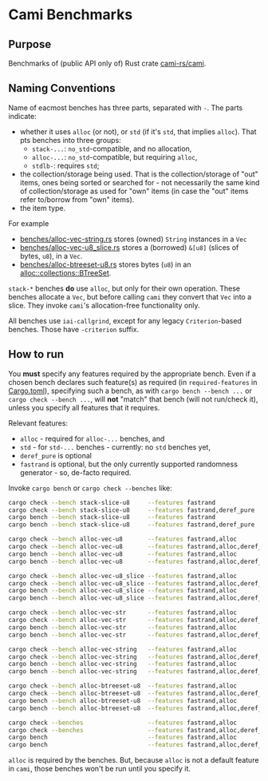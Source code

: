 # Cami Benchmarks

## Purpose

Benchmarks of (public API only of) Rust crate [cami-rs/cami](https://github.com/cami-rs/cami).

## Naming Conventions

Name of eacmost benches has three parts, separated with `-`. The parts indicate:
- whether it uses `alloc` (or not), or `std` (if it's `std`, that implies `alloc`). That pts benches into three groups:
  - `stack-...`: `no_std`-compatible, and no allocation,
  - `alloc-...`: `no_std`-compatible, but requiring `alloc`,
  - `stdlb-`: requires `std`;
- the collection/storage being used. That is the collection/storage of "out" items, ones being
sorted or searched for - not necessarily the same kind of collection/storage as used for "own" items
(in case the "out" items refer to/borrow from "own" items).
- the item type.

For example
- [benches/alloc-vec-string.rs](benches/alloc-vec-string.rs) stores (owned) `String` instances in a `Vec`
- [benches/alloc-vec-u8_slice.rs](benches/alloc-vec-u8_slice.rs) stores a (borrowed) `&[u8]` (slices of bytes,
  `u8`), in a `Vec`.
- [benches/alloc-btreeset-u8.rs](alloc-btreeset-u8.rs) stores bytes (`u8`) in an
  [alloc::collections::BTreeSet](https://doc.rust-lang.org/nightly/alloc/collections/btree_set/struct.BTreeSet.html).

`stack-*` benches **do** use `alloc`, but only for their own operation. These benches allocate a
`Vec`, but before calling `cami` they convert that `Vec` into a slice. They invoke `cami`'s
allocation-free functionality only.

All benches use `iai-callgrind`, except for any legacy `Criterion`-based benches. Those have
`-criterion` suffix.

## How to run

You **must** specify any features required by the appropriate bench. Even if a chosen bench declares
such feature(s) as required (in `required-features` in [Cargo.toml](Cargo.toml)), specifying such a
bench, as with `cargo bench --bench ...` or `cargo check --bench ...`, will **not** "match" that
bench (will not run/check it), unless you specify all features that it requires.

Relevant features:

- `alloc` - required for `alloc-...` benches, and
- `std` - for `std-...` benches - currently: no `std` benches yet,
- `deref_pure` is optional
- `fastrand` is optional, but the only currently supported randomness generator - so, de-facto
  required. 

Invoke `cargo bench` or `cargo check --benches` like:
```bash
cargo check --bench stack-slice-u8     --features fastrand
cargo check --bench stack-slice-u8     --features fastrand,deref_pure
cargo bench --bench stack-slice-u8     --features fastrand
cargo bench --bench stack-slice-u8     --features fastrand,deref_pure

cargo check --bench alloc-vec-u8       --features fastrand,alloc
cargo check --bench alloc-vec-u8       --features fastrand,alloc,deref_pure
cargo bench --bench alloc-vec-u8       --features fastrand,alloc
cargo bench --bench alloc-vec-u8       --features fastrand,alloc,deref_pure

cargo check --bench alloc-vec-u8_slice --features fastrand,alloc
cargo check --bench alloc-vec-u8_slice --features fastrand,alloc,deref_pure
cargo bench --bench alloc-vec-u8_slice --features fastrand,alloc
cargo bench --bench alloc-vec-u8_slice --features fastrand,alloc,deref_pure

cargo check --bench alloc-vec-str      --features fastrand,alloc
cargo check --bench alloc-vec-str      --features fastrand,alloc,deref_pure
cargo bench --bench alloc-vec-str      --features fastrand,alloc
cargo bench --bench alloc-vec-str      --features fastrand,alloc,deref_pure

cargo check --bench alloc-vec-string   --features fastrand,alloc
cargo check --bench alloc-vec-string   --features fastrand,alloc,deref_pure
cargo bench --bench alloc-vec-string   --features fastrand,alloc
cargo bench --bench alloc-vec-string   --features fastrand,alloc,deref_pure

cargo check --bench alloc-btreeset-u8  --features fastrand,alloc
cargo check --bench alloc-btreeset-u8  --features fastrand,alloc,deref_pure
cargo bench --bench alloc-btreeset-u8  --features fastrand,alloc
cargo bench --bench alloc-btreeset-u8  --features fastrand,alloc,deref_pure

cargo check --benches                  --features fastrand,alloc
cargo check --benches                  --features fastrand,alloc,deref_pure
cargo bench                            --features fastrand,alloc
cargo bench                            --features fastrand,alloc,deref_pure
```

`alloc` is required by the benches. But, because `alloc` is not a default feature in `cami`, those
benches won't be run until you specify it.
